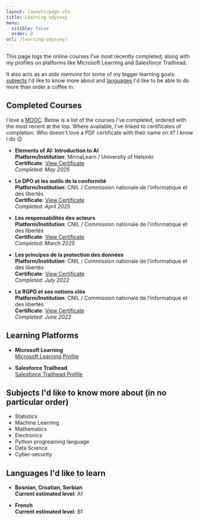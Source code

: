 ```yaml
---
layout: layouts/page.vto
title: Learning odyssey
menu:
  visible: false
  order: 0
url: /learning-odyssey/
---
```

This page logs the online courses I've most recently completed, along with my profiles on platforms like Microsoft Learning and Salesforce Trailhead.

It also acts as an *aide memoire* for some of my bigger learning goals: [subjects](#subjects-id-like-to-know-more-about-in-no-particular-order) I'd like to know more about and [languages](#languages-id-like-to-learn) I'd like to be able to do more than order a coffee in.

## Completed Courses

I love a [MOOC](https://en.wikipedia.org/wiki/Massive_open_online_course). Below is a list of the courses I've completed, ordered with the most recent at the top. Where available, I've linked to certificates of completion. Who doesn't love a PDF certificate with their name on it? I know I do 😉

- **Elements of AI: Introduction to AI**  
**Platform/Institution**: MinnaLearn / University of Helsinki  
**Certificate**: [View Certificate](/uploads/certificate-elements-of-ai.png)  
*Completed: May 2025*

- **Le DPO et les outils de la conformité**  
**Platform/Institution**: CNIL / Commission nationale de l'informatique et des libertés  
**Certificate**: [View Certificate](/uploads/CNIL-Module4.pdf)  
*Completed: April 2025*

- **Les responsabilités des acteurs**  
**Platform/Institution**: CNIL / Commission nationale de l'informatique et des libertés  
**Certificate**: [View Certificate](/uploads/CNIL-Module3.pdf)  
*Completed: March 2025*

- **Les principes de la protection des données**  
**Platform/Institution**: CNIL / Commission nationale de l'informatique et des libertés  
**Certificate**: [View Certificate](/uploads/CNIL-Module2.pdf)  
*Completed: July 2022*

- **Le RGPD et ses notions clés**  
**Platform/Institution**: CNIL / Commission nationale de l'informatique et des libertés  
**Certificate**: [View Certificate](/uploads/CNIL-Module1.pdf)  
*Completed: June 2022*

## Learning Platforms

- **Microsoft Learning**  
[Microsoft Learning Profile](https://learn.microsoft.com/en-us/users/grahamtwaddle-7856/)

- **Salesforce Trailhead**  
[Salesforce Trailhead Profile](https://www.salesforce.com/trailblazer/gtwaddle)

## Subjects I'd like to know more about (in no particular order)

- Statistics
- Machine Learning
- Mathematics
- Electronics
- Python progreaming language
- Data Science
- Cyber-security

## Languages I'd like to learn

- **Bosnian, Croatian, Serbian**  
**Current estimated level**: A1

- **French**  
**Current estimated level**: B1
